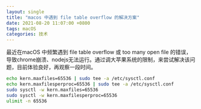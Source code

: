 ```yaml
---
layout: single
title: "macos 中遇到 file table overflow 的解决方案"
date: 2021-08-20 11:07:00 +0800
tags: macOS
categories: 技术
---
```


最近在macOS 中频繁遇到 file table overflow 或 too many open file 的错误，导致chrome崩溃、nodejs无法运行。通过调大苹果系统的限制，来尝试解决该问题，目前体验良好，再观察一段时间。

```bash
echo kern.maxfiles=65536 | sudo tee -a /etc/sysctl.conf
echo kern.maxfilesperproc=65536 | sudo tee -a /etc/sysctl.conf
sudo sysctl -w kern.maxfiles=65536
sudo sysctl -w kern.maxfilesperproc=65536
ulimit -n 65536
```
